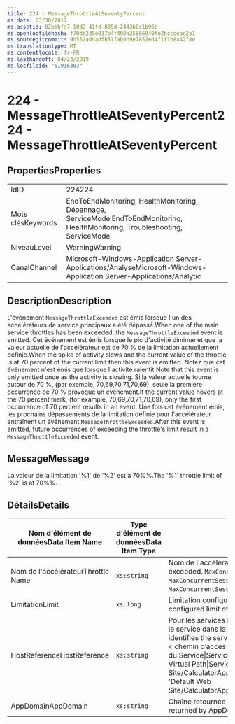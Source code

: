 ```yaml
---
title: 224 - MessageThrottleAtSeventyPercent
ms.date: 03/30/2017
ms.assetid: 82bbbfd7-10d2-41fd-805d-2443b0c1b96b
ms.openlocfilehash: f70dc235e037b4f490a25866940fe2bccceae2a1
ms.sourcegitcommit: 9b552addadfb57fab0b9e7852ed4f1f1b8a42f8e
ms.translationtype: MT
ms.contentlocale: fr-FR
ms.lasthandoff: 04/23/2019
ms.locfileid: "61916303"
---
```

# <a name="224---messagethrottleatseventypercent"></a><span data-ttu-id="204eb-102">224 - MessageThrottleAtSeventyPercent</span><span class="sxs-lookup"><span data-stu-id="204eb-102">224 - MessageThrottleAtSeventyPercent</span></span>
## <a name="properties"></a><span data-ttu-id="204eb-103">Properties</span><span class="sxs-lookup"><span data-stu-id="204eb-103">Properties</span></span>  
  
|||  
|-|-|  
|<span data-ttu-id="204eb-104">Id</span><span class="sxs-lookup"><span data-stu-id="204eb-104">ID</span></span>|<span data-ttu-id="204eb-105">224</span><span class="sxs-lookup"><span data-stu-id="204eb-105">224</span></span>|  
|<span data-ttu-id="204eb-106">Mots clés</span><span class="sxs-lookup"><span data-stu-id="204eb-106">Keywords</span></span>|<span data-ttu-id="204eb-107">EndToEndMonitoring, HealthMonitoring, Dépannage, ServiceModel</span><span class="sxs-lookup"><span data-stu-id="204eb-107">EndToEndMonitoring, HealthMonitoring, Troubleshooting, ServiceModel</span></span>|  
|<span data-ttu-id="204eb-108">Niveau</span><span class="sxs-lookup"><span data-stu-id="204eb-108">Level</span></span>|<span data-ttu-id="204eb-109">Warning</span><span class="sxs-lookup"><span data-stu-id="204eb-109">Warning</span></span>|  
|<span data-ttu-id="204eb-110">Canal</span><span class="sxs-lookup"><span data-stu-id="204eb-110">Channel</span></span>|<span data-ttu-id="204eb-111">Microsoft-Windows-Application Server-Applications/Analyse</span><span class="sxs-lookup"><span data-stu-id="204eb-111">Microsoft-Windows-Application Server-Applications/Analytic</span></span>|  
  
## <a name="description"></a><span data-ttu-id="204eb-112">Description</span><span class="sxs-lookup"><span data-stu-id="204eb-112">Description</span></span>  
 <span data-ttu-id="204eb-113">L'événement `MessageThrottleExceeded` est émis lorsque l'un des accélérateurs de service principaux a été dépassé.</span><span class="sxs-lookup"><span data-stu-id="204eb-113">When one of the main service throttles has been exceeded, the `MessageThrottleExceeded` event is emitted.</span></span> <span data-ttu-id="204eb-114">Cet événement est émis lorsque le pic d'activité diminue et que la valeur actuelle de l'accélérateur est de 70 % de la limitation actuellement définie.</span><span class="sxs-lookup"><span data-stu-id="204eb-114">When the spike of activity slows and the current value of the throttle is at 70 percent of the current limit then this event is emitted.</span></span> <span data-ttu-id="204eb-115">Notez que cet événement n'est émis que lorsque l'activité ralentit.</span><span class="sxs-lookup"><span data-stu-id="204eb-115">Note that this event is only emitted once as the activity is slowing.</span></span> <span data-ttu-id="204eb-116">Si la valeur actuelle tourne autour de 70 %, (par exemple, 70,69,70,71,70,69), seule la première occurrence de 70 % provoque un événement.</span><span class="sxs-lookup"><span data-stu-id="204eb-116">If the current value hovers at the 70 percent mark, (for example, 70,69,70,71,70,69), only the first occurrence of 70 percent results in an event.</span></span> <span data-ttu-id="204eb-117">Une fois cet événement émis, les prochains dépassements de la limitation définie pour l'accélérateur entraînent un événement `MessageThrottleExceeded`.</span><span class="sxs-lookup"><span data-stu-id="204eb-117">After this event is emitted, future occurrences of exceeding the throttle's limit result in a `MessageThrottleExceeded` event.</span></span>  
  
## <a name="message"></a><span data-ttu-id="204eb-118">Message</span><span class="sxs-lookup"><span data-stu-id="204eb-118">Message</span></span>  
 <span data-ttu-id="204eb-119">La valeur de la limitation '%1' de '%2' est à 70%%.</span><span class="sxs-lookup"><span data-stu-id="204eb-119">The '%1' throttle limit of '%2' is at 70%%.</span></span>  
  
## <a name="details"></a><span data-ttu-id="204eb-120">Détails</span><span class="sxs-lookup"><span data-stu-id="204eb-120">Details</span></span>  
  
|<span data-ttu-id="204eb-121">Nom d'élément de données</span><span class="sxs-lookup"><span data-stu-id="204eb-121">Data Item Name</span></span>|<span data-ttu-id="204eb-122">Type d'élément de données</span><span class="sxs-lookup"><span data-stu-id="204eb-122">Data Item Type</span></span>|<span data-ttu-id="204eb-123">Description</span><span class="sxs-lookup"><span data-stu-id="204eb-123">Description</span></span>|  
|--------------------|--------------------|-----------------|  
|<span data-ttu-id="204eb-124">Nom de l'accélérateur</span><span class="sxs-lookup"><span data-stu-id="204eb-124">Throttle Name</span></span>|`xs:string`|<span data-ttu-id="204eb-125">Nom de l'accélérateur qui a été dépassé.</span><span class="sxs-lookup"><span data-stu-id="204eb-125">The name of the throttle that has been exceeded.</span></span> <span data-ttu-id="204eb-126">`MaxConcurrentCalls`, `MaxConcurrentInstances` ou  `MaxConcurrentSessions`.</span><span class="sxs-lookup"><span data-stu-id="204eb-126">Either `MaxConcurrentCalls`, `MaxConcurrentInstances`, or `MaxConcurrentSessions`,</span></span>|  
|<span data-ttu-id="204eb-127">Limitation</span><span class="sxs-lookup"><span data-stu-id="204eb-127">Limit</span></span>|`xs:long`|<span data-ttu-id="204eb-128">Limitation configurée actuellement pour l'accélérateur.</span><span class="sxs-lookup"><span data-stu-id="204eb-128">The currently configured limit of the throttle.</span></span>|  
|<span data-ttu-id="204eb-129">HostReference</span><span class="sxs-lookup"><span data-stu-id="204eb-129">HostReference</span></span>|`xs:string`|<span data-ttu-id="204eb-130">Pour les services hébergés par le Web, ce champ identifie de manière unique le service dans la hiérarchie Web.</span><span class="sxs-lookup"><span data-stu-id="204eb-130">For Web-hosted services, this field uniquely identifies the service in the Web hierarchy.</span></span> <span data-ttu-id="204eb-131">Son format est défini en tant que « chemin d’accès virtuel de Site Web nom Application&#124;chemin d’accès virtuel du Service&#124;ServiceName'.</span><span class="sxs-lookup"><span data-stu-id="204eb-131">Its format is defined as 'Web Site Name Application Virtual Path&#124;Service Virtual Path&#124;ServiceName'.</span></span> <span data-ttu-id="204eb-132">Exemple : « Default Web Site/CalculatorApplication&#124;/CalculatorService.svc&#124;CalculatorService ».</span><span class="sxs-lookup"><span data-stu-id="204eb-132">Example: 'Default Web Site/CalculatorApplication&#124;/CalculatorService.svc&#124;CalculatorService'.</span></span>|  
|<span data-ttu-id="204eb-133">AppDomain</span><span class="sxs-lookup"><span data-stu-id="204eb-133">AppDomain</span></span>|`xs:string`|<span data-ttu-id="204eb-134">Chaîne retournée par AppDomain.CurrentDomain.FriendlyName.</span><span class="sxs-lookup"><span data-stu-id="204eb-134">The string returned by AppDomain.CurrentDomain.FriendlyName.</span></span>|
